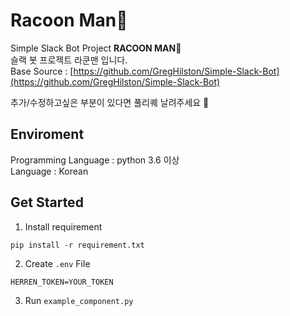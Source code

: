 # Racoon Man🐾
Simple Slack Bot Project **RACOON MAN**🐾  
슬랙 봇 프로젝트 라쿤맨 입니다.    
Base Source : [https://github.com/GregHilston/Simple-Slack-Bot](https://github.com/GregHilston/Simple-Slack-Bot)  

추가/수정하고싶은 부분이 있다면 풀리퀘 날려주세요 🙆 

## Enviroment
Programming Language : python 3.6 이상  
Language : Korean

## Get Started
1. Install requirement
```
pip install -r requirement.txt
```

2. Create `.env` File
```
HERREN_TOKEN=YOUR_TOKEN
```

3. Run `example_component.py`
